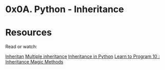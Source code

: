 # 0x0A. Python - Inheritance

# Resources
Read or watch:

   [Inheritan](https://alx-intranet.hbtn.io/rltoken/ct-bhZHBxfE-aHYQoAcscQ)
   [Multiple inheritance](https://alx-intranet.hbtn.io/rltoken/qq52YyYhDIbKBneA-u0PKw)
   [Inheritance in Python](https://alx-intranet.hbtn.io/rltoken/RJVbH9PvRlwDkBxcTloVOQ)
   [Learn to Program 10 : Inheritance Magic Methods](https://alx-intranet.hbtn.io/rltoken/CFBGj9h1gP3eNLnEm2Ehhg)

